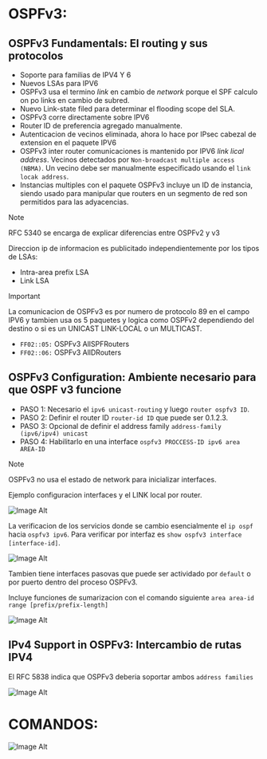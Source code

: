 # OSPFv3:

## OSPFv3 Fundamentals: El routing y sus protocolos

- Soporte para familias de IPV4 Y 6
- Nuevos LSAs para IPV6
- OSPFv3 usa el termino *link* en cambio de *network* porque el SPF calculo on po links en cambio de subred.
- Nuevo Link-state filed para determinar el flooding scope del SLA.
- OSPFv3 corre directamente sobre IPV6
- Router ID de preferencia agregado manualmente.
- Autenticacion de vecinos eliminada, ahora lo hace por IPsec cabezal de extension en el paquete IPV6
- OSPFv3 inter router comunicaciones is mantenido por IPV6 *link lical address*. Vecinos detectados por `Non-broadcast multiple access (NBMA)`. Un vecino debe ser manualmente especificado usando el `link locak address`.
- Instancias multiples con el paquete OSPFv3 incluye un ID de instancia, siendo usado para manipular que routers en un segmento de red son permitidos para las adyacencias.

> [!NOTE]
> RFC 5340 se encarga de explicar diferencias entre OSPFv2 y v3

Direccion ip de informacion es publicitado independientemente por los tipos de LSAs:

- Intra-area prefix LSA
- Link LSA

> [!IMPORTANT]
>La comunicacion de OSPFv3 es por numero de protocolo 89 en el campo IPV6 y tambien usa os 5 paquetes y logica como OSPFv2 dependiendo del destino o si es un UNICAST LINK-LOCAL o un MULTICAST.

- `FF02::05:` OSPFv3 AllSPFRouters
- `FF02::06:` OSPFv3 AllDRouters

## OSPFv3 Configuration: Ambiente necesario para que OSPF v3 funcione

- PASO 1: Necesario el `ipv6 unicast-routing` y luego `router ospfv3 ID`.
- PASO 2: Definir el router ID `router-id ID` que puede ser 0.1.2.3.
- PASO 3: Opcional de definir el address family `address-family (ipv6/ipv4) unicast`
- PASO 4: Habilitarlo en una interface `ospfv3 PROCCESS-ID ipv6 area AREA-ID`

> [!NOTE]
> OSPFv3 no usa el estado de network para inicializar interfaces.

Ejemplo configuracion interfaces y el LINK local por router.

![Image Alt]()

La verificacion de los servicios donde se cambio esencialmente el `ip ospf` hacia `ospfv3 ipv6`. Para verificar por interfaz es `show ospfv3 interface [interface-id]`.

![Image Alt]()

Tambien tiene interfaces pasovas que puede ser actividado por `default` o por puerto dentro del proceso OSPFv3.

Incluye funciones de sumarizacion con el comando siguiente `area area-id range [prefix/prefix-length]`

![Image Alt]()

## IPv4 Support in OSPFv3: Intercambio de rutas IPV4

El RFC 5838 indica que OSPFv3 deberia soportar ambos `address families`

![Image Alt]()

# COMANDOS:

![Image Alt]()
